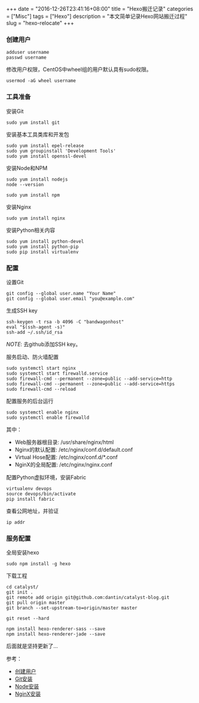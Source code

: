 +++
date = "2016-12-26T23:41:16+08:00"
title = "Hexo搬迁记录"
categories = ["Misc"]
tags = ["Hexo"]
description = "本文简单记录Hexo网站搬迁过程"
slug = "hexo-relocate"
+++

### 创建用户

```console
adduser username
passwd username
```

修改用户权限，CentOS中wheel组的用户默认具有sudo权限。

```console
usermod -aG wheel username
```

### 工具准备

安装Git

```console
sudo yum install git
```

安装基本工具类库和开发包

```console
sudo yum install epel-release
sudo yum groupinstall 'Development Tools'
sudo yum install openssl-devel
```

安装Node和NPM

```console
sudo yum install nodejs
node --version

sudo yum install npm
```

安装Nginx

```console
sudo yum install nginx
```

安装Python相关内容

```console
sudo yum install python-devel
sudo yum install python-pip
sudo pip install virtualenv
```

### 配置

设置Git

```console
git config --global user.name "Your Name"
git config --global user.email "you@example.com"
```

生成SSH key

```console
ssh-keygen -t rsa -b 4096 -C "bandwagonhost"
eval "$(ssh-agent -s)"
ssh-add ~/.ssh/id_rsa
```

_NOTE_: 去github添加SSH key。

服务启动、防火墙配置

```console
sudo systemctl start nginx
sudo systemctl start firewalld.service
sudo firewall-cmd --permanent --zone=public --add-service=http 
sudo firewall-cmd --permanent --zone=public --add-service=https
sudo firewall-cmd --reload
```

配置服务的后台运行

```console
sudo systemctl enable nginx
sudo systemctl enable firewalld
```

其中：

* Web服务器根目录: /usr/share/nginx/html
* Nginx的默认配置: /etc/nginx/conf.d/default.conf
* Virtual Hose配置: /etc/nginx/conf.d/*.conf
* NginX的全局配置: /etc/nginx/nginx.conf

配置Python虚拟环境，安装Fabric

```console
virtualenv devops
source devops/bin/activate
pip install fabric
```

查看公网地址，并验证

```console
ip addr
```

### 服务配置

全局安装hexo

```console
sudo npm install -g hexo
```

下载工程

```console
cd catalyst/
git init .
git remote add origin git@github.com:dantin/catalyst-blog.git
git pull origin master
git branch --set-upstream-to=origin/master master

git reset --hard

npm install hexo-renderer-sass --save
npm install hexo-renderer-jade --save
```

后面就是坚持更新了...

参考：

* [创建用户](https://www.digitalocean.com/community/tutorials/how-to-create-a-sudo-user-on-centos-quickstart)
* [Git安装](https://www.digitalocean.com/community/tutorials/how-to-install-git-on-centos-7)
* [Node安装](https://www.digitalocean.com/community/tutorials/how-to-install-node-js-on-a-centos-7-server)
* [NginX安装](https://www.digitalocean.com/community/tutorials/how-to-install-nginx-on-centos-7)
